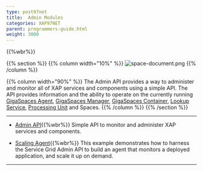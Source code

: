 ```yaml
---
type: post97net
title:  Admin Modules
categories: XAP97NET
parent: programmers-guide.html
weight: 3000
---
```


{{%wbr%}}


{{% section %}}
{{% column  width="10%" %}}
![space-document.png](/attachment_files/subject/MonitoringAndManagement.png)
{{% /column %}}

{{% column width="90%" %}}
The Admin API provides a way to administer and monitor all of XAP services and components using a simple API. The API provides information and the ability to operate on the currently running [GigaSpaces Agent](/product_overview/service-grid.html#gsa), [GigaSpaces Manager](/product_overview/service-grid.html#gsm), [GigaSpaces Container](/product_overview/service-grid.html#gsc), [Lookup Service](/product_overview/service-grid.html#lus), [Processing Unit](./processing-units.html) and Spaces.
{{% /column %}}
{{% /section %}}

<hr/>

- [Admin API](./administration-and-monitoring-api.html){{%wbr%}}
Simple API to monitor and administer XAP services and components.

- [Scaling Agent](./scaling-agent-example.html){{%wbr%}}
This example demonstrates how to harness the Service Grid Admin API to build an agent that monitors a deployed application, and scale it up on demand.


<hr/>


